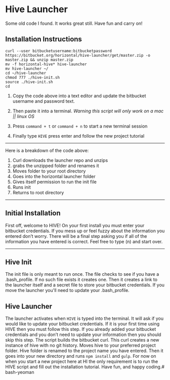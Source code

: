 # Hive Launcher

Some old code I found. It works great still. Have fun and carry on!

## Installation Instructions

```
curl --user bitbucketusername:bitbucketpassword https://bitbucket.org/horizontal/hive-launcher/get/master.zip -o master.zip && unzip master.zip
mv -f horizontal-hive* hive-launcher
mv hive-launcher ~/
cd ~/hive-launcher
chmod 777 ./hive-init.sh
source ./hive-init.sh
cd
```
1. Copy the code above into a text editor and update the bitbucket username and password text.

2. Then paste it into a terminal.
*Warning this script will only work on a mac || linux OS*

3. Press `command + t` or `command + n` to start a new terminal session
4. Finally type `HIVE` press enter and follow the new project tutorial

---

Here is a breakdown of the code above:

1. Curl downloads the launcher repo and unzips
2. grabs the unzipped folder and renames it
3. Moves folder to your root directory
4. Goes into the horizontal launcher folder
5. Gives itself permission to run the init file
6. Runs init
7. Returns to root directory

---

## Initial Installation
First off, welcome to HIVE! On your first install you must enter your bitbucket credentials. If you mess up or feel fuzzy about the information you entered don’t worry. There will be a final step asking you if all of the information you have entered is correct. Feel free to type (n) and start over.

---

## Hive Init
The init file is only meant to run once. The file checks to see if you have a .bash_profile. If no such file exists it creates one. Then it creates a link to the launcher itself and a secret file to store your bitbucket credentials. If you move the launcher you'll need to update your .bash_profile.

## Hive Launcher
The launcher activates when `HIVE` is typed into the terminal. It will ask if you would like to update your bitbucket credentials. If it is your first time using HIVE then you must follow this step. If you already added your bitbucket credentials and you don’t need to update your information then you should skip this step. The script builds the bitbucket curl. This curl creates a new instance of hive with no git history. Moves hive to your preferred project folder. Hive folder is renamed to the project name you have entered. Then it goes into your new directory and runs `npm install` and `gulp`. 
For now on when you start a new project here at HI the only requirement is to run the HIVE script and fill out the installation tutorial. Have fun, and happy coding.# bash-yeoman
